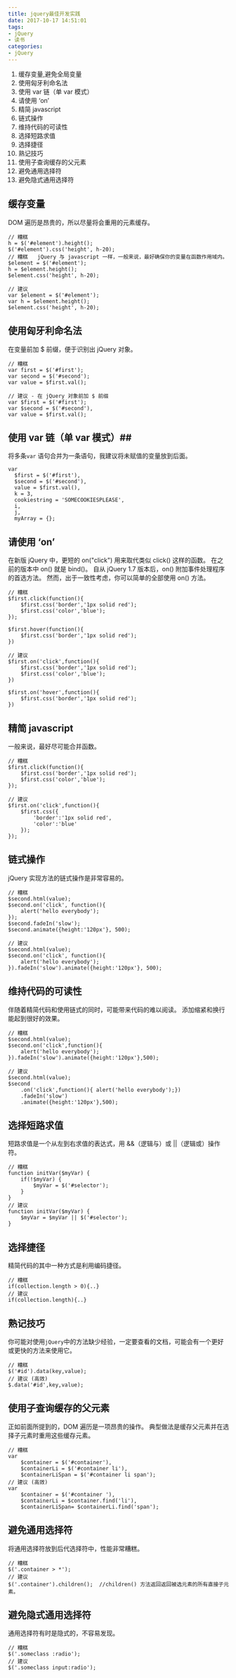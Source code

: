 ```yaml
---
title: jquery最佳开发实践 
date: 2017-10-17 14:51:01
tags:
- jQuery 
- 读书
categories: 
- jQuery 
---
```


1. 缓存变量,避免全局变量
2. 使用匈牙利命名法
3. 使用 var 链（单 var 模式）
4. 请使用 ‘on’
5. 精简 javascript
6. 链式操作
7. 维持代码的可读性
8. 选择短路求值
9. 选择捷径
10. 熟记技巧
11. 使用子查询缓存的父元素
12. 避免通用选择符
13. 避免隐式通用选择符


## 缓存变量 ##
DOM 遍历是昂贵的，所以尽量将会重用的元素缓存。
```
// 糟糕   
h = $('#element').height();
$('#element').css('height', h-20);
// 糟糕   jQuery 与 javascript 一样，一般来说，最好确保你的变量在函数作用域内。
$element = $('#element');
h = $element.height();
$element.css('height', h-20);

// 建议   
var $element = $('#element');
var h = $element.height();
$element.css('height', h-20);
```

## 使用匈牙利命名法 ##
在变量前加 $ 前缀，便于识别出 jQuery 对象。
```
// 糟糕   
var first = $('#first');
var second = $('#second');
var value = $first.val();

// 建议 - 在 jQuery 对象前加 $ 前缀  
var $first = $('#first');
var $second = $('#second'),
var value = $first.val();
```

## 使用 var 链（单 var 模式）##
将多条`var` 语句合并为一条语句，我建议将未赋值的变量放到后面。
```
var 
  $first = $('#first'),
  $second = $('#second'),
  value = $first.val(),
  k = 3,
  cookiestring = 'SOMECOOKIESPLEASE',
  i,
  j,
  myArray = {};
```

## 请使用 ‘on’ ##
在新版 jQuery 中，更短的 on("click") 用来取代类似 click() 这样的函数。 在之前的版本中 on() 就是 bind()。 自从 jQuery 1.7 版本后，on() 附加事件处理程序的首选方法。 然而，出于一致性考虑，你可以简单的全部使用 on() 方法。
```
// 糟糕   
$first.click(function(){
    $first.css('border','1px solid red');
    $first.css('color','blue');
});

$first.hover(function(){
    $first.css('border','1px solid red');
})

// 建议
$first.on('click',function(){
    $first.css('border','1px solid red');
    $first.css('color','blue');
})

$first.on('hover',function(){
    $first.css('border','1px solid red');
})
```

## 精简 javascript ##
一般来说，最好尽可能合并函数。
```
// 糟糕   
$first.click(function(){
    $first.css('border','1px solid red');
    $first.css('color','blue');
});

// 建议   
$first.on('click',function(){
    $first.css({
        'border':'1px solid red',
        'color':'blue'
    });
});
```

## 链式操作 ##
jQuery 实现方法的链式操作是非常容易的。
```
// 糟糕   
$second.html(value);
$second.on('click', function(){
    alert('hello everybody');
});
$second.fadeIn('slow');
$second.animate({height:'120px'}, 500);

// 建议   
$second.html(value);
$second.on('click', function(){
    alert('hello everybody');
}).fadeIn('slow').animate({height:'120px'}, 500);
```

## 维持代码的可读性 ##
伴随着精简代码和使用链式的同时，可能带来代码的难以阅读。 添加缩紧和换行能起到很好的效果。
```
// 糟糕   
$second.html(value);
$second.on('click',function(){
    alert('hello everybody');
}).fadeIn('slow').animate({height:'120px'},500);

// 建议   
$second.html(value);
$second
    .on('click',function(){ alert('hello everybody');})
    .fadeIn('slow')
    .animate({height:'120px'},500);
```

## 选择短路求值 ##
短路求值是一个从左到右求值的表达式，用 &&（逻辑与）或 ||（逻辑或）操作符。
```
// 糟糕   
function initVar($myVar) {
    if(!$myVar) {
        $myVar = $('#selector');
    }
}
// 建议   
function initVar($myVar) {
    $myVar = $myVar || $('#selector');
}
```

## 选择捷径 ##
精简代码的其中一种方式是利用编码捷径。
```
// 糟糕   
if(collection.length > 0){..}
// 建议   
if(collection.length){..}
```

## 熟记技巧 ##
你可能对使用`jQuery`中的方法缺少经验，一定要查看的文档，可能会有一个更好或更快的方法来使用它。
```
// 糟糕   
$('#id').data(key,value);
// 建议 (高效)  
$.data('#id',key,value);
```

## 使用子查询缓存的父元素 ##
正如前面所提到的，DOM 遍历是一项昂贵的操作。 典型做法是缓存父元素并在选择子元素时重用这些缓存元素。
```
// 糟糕   
var 
    $container = $('#container'),
    $containerLi = $('#container li'),
    $containerLiSpan = $('#container li span');
// 建议 (高效)  
var 
    $container = $('#container '),
    $containerLi = $container.find('li'),
    $containerLiSpan= $containerLi.find('span');
```

## 避免通用选择符 ##
将通用选择符放到后代选择符中，性能非常糟糕。
```
// 糟糕   
$('.container > *'); 
// 建议   
$('.container').children();  //children() 方法返回返回被选元素的所有直接子元素。
```

##  避免隐式通用选择符 ##
通用选择符有时是隐式的，不容易发现。
```
// 糟糕   
$('.someclass :radio'); 
// 建议   
$('.someclass input:radio');
```
